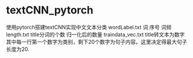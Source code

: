 # textCNN_pytorch
使用pytorch搭建textCNN实现中文文本分类
wordLabel.txt 词 序号 词频
length.txt title分词的个数 归一化后的数量
traindata_vec.txt title转文本为数字 其中每一行第一个数字为类别，剩下20个数字为句子内容。这里决定得最大句子长度为20.
